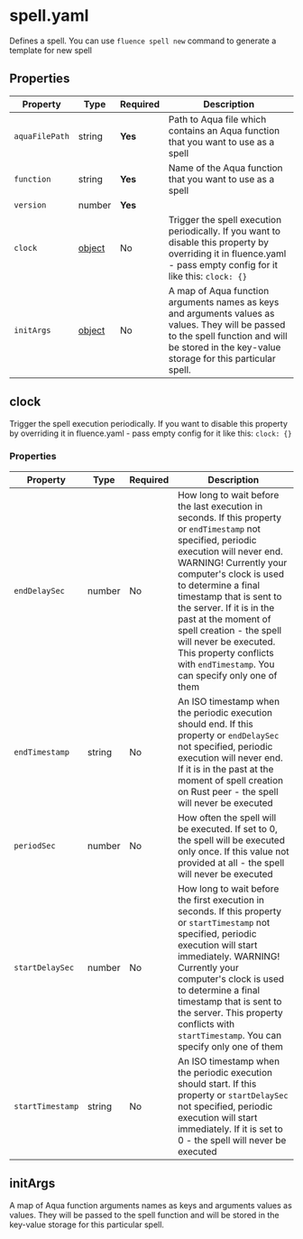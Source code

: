 # spell.yaml

Defines a spell. You can use `fluence spell new` command to generate a template for new spell

## Properties

| Property       | Type                | Required | Description                                                                                                                                                                                     |
|----------------|---------------------|----------|-------------------------------------------------------------------------------------------------------------------------------------------------------------------------------------------------|
| `aquaFilePath` | string              | **Yes**  | Path to Aqua file which contains an Aqua function that you want to use as a spell                                                                                                               |
| `function`     | string              | **Yes**  | Name of the Aqua function that you want to use as a spell                                                                                                                                       |
| `version`      | number              | **Yes**  |                                                                                                                                                                                                 |
| `clock`        | [object](#clock)    | No       | Trigger the spell execution periodically. If you want to disable this property by overriding it in fluence.yaml - pass empty config for it like this: `clock: {}`                               |
| `initArgs`     | [object](#initargs) | No       | A map of Aqua function arguments names as keys and arguments values as values. They will be passed to the spell function and will be stored in the key-value storage for this particular spell. |

## clock

Trigger the spell execution periodically. If you want to disable this property by overriding it in fluence.yaml - pass empty config for it like this: `clock: {}`

### Properties

| Property         | Type   | Required | Description                                                                                                                                                                                                                                                                                                                                                                                                                    |
|------------------|--------|----------|--------------------------------------------------------------------------------------------------------------------------------------------------------------------------------------------------------------------------------------------------------------------------------------------------------------------------------------------------------------------------------------------------------------------------------|
| `endDelaySec`    | number | No       | How long to wait before the last execution in seconds. If this property or `endTimestamp` not specified, periodic execution will never end. WARNING! Currently your computer's clock is used to determine a final timestamp that is sent to the server. If it is in the past at the moment of spell creation - the spell will never be executed. This property conflicts with `endTimestamp`. You can specify only one of them |
| `endTimestamp`   | string | No       | An ISO timestamp when the periodic execution should end. If this property or `endDelaySec` not specified, periodic execution will never end. If it is in the past at the moment of spell creation on Rust peer - the spell will never be executed                                                                                                                                                                              |
| `periodSec`      | number | No       | How often the spell will be executed. If set to 0, the spell will be executed only once. If this value not provided at all - the spell will never be executed                                                                                                                                                                                                                                                                  |
| `startDelaySec`  | number | No       | How long to wait before the first execution in seconds. If this property or `startTimestamp` not specified, periodic execution will start immediately. WARNING! Currently your computer's clock is used to determine a final timestamp that is sent to the server. This property conflicts with `startTimestamp`. You can specify only one of them                                                                             |
| `startTimestamp` | string | No       | An ISO timestamp when the periodic execution should start. If this property or `startDelaySec` not specified, periodic execution will start immediately. If it is set to 0 - the spell will never be executed                                                                                                                                                                                                                  |

## initArgs

A map of Aqua function arguments names as keys and arguments values as values. They will be passed to the spell function and will be stored in the key-value storage for this particular spell.


